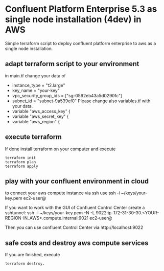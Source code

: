 # Confluent Platform Enterprise 5.3 as single node installation (4dev) in AWS
Simple terraform script to deploy confluent platform enterprise to aws as a single node installation.


## adapt terraform script to your environment
in main.tf change your data of
* instance_type = "t2.large"
* key_name      = "your-key"
* vpc_security_group_ids = ["sg-0592eb43a5d0290fc"]
* subnet_id = "subnet-9a539ef0"
Please change also variables.tf with your data.
* variable "aws_access_key" {
* variable "aws_secret_key" {
*  variable "aws_region" {

## execute terraform
If done install terraform on your computer and execute
```
terraform init
terraform plan
terraform apply
```
## play with your confluent environment in cloud
to connect your aws compute instance via ssh use
ssh -i ~/keys/your-key.pem ec2-user@<PUBLIC IP of aws Instance>

If you want to work with the GUI of Confluent Control Center create a sshtunnel:
ssh -i ~/keys/your-key.pem -N -L 9022:ip-172-31-30-30.<YOUR-REGION-IN_AWS>.compute.internal:9021 ec2-user@<PUBLIC IP of aws Instance>
  
Then you can use confluent Control Center via http://localhost:9022

## safe costs and destroy aws compute services
If you are finished, execute
```
terraform destroy.
```
  

